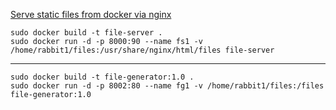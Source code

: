 [Serve static files from docker via nginx](https://www.linkedin.com/pulse/serve-static-files-from-docker-via-nginx-basic-example-arun-kumar/)

```
sudo docker build -t file-server .
sudo docker run -d -p 8000:90 --name fs1 -v /home/rabbit1/files:/usr/share/nginx/html/files file-server
```
--------------------------------------------------------------------------------------------------------

```
sudo docker build -t file-generator:1.0 .
sudo docker run -d -p 8002:80 --name fg1 -v /home/rabbit1/files:/files file-generator:1.0
```
